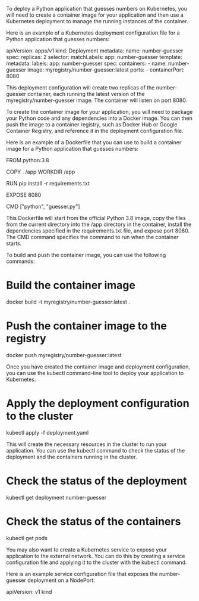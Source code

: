 To deploy a Python application that guesses numbers on Kubernetes, you will need to create a container image for your application and then use a Kubernetes deployment to manage the running instances of the container.

Here is an example of a Kubernetes deployment configuration file for a Python application that guesses numbers:

apiVersion: apps/v1
kind: Deployment
metadata:
  name: number-guesser
spec:
  replicas: 2
  selector:
    matchLabels:
      app: number-guesser
  template:
    metadata:
      labels:
        app: number-guesser
    spec:
      containers:
      - name: number-guesser
        image: myregistry/number-guesser:latest
        ports:
        - containerPort: 8080

This deployment configuration will create two replicas of the number-guesser container, each running the latest version of the myregistry/number-guesser image. The container will listen on port 8080.

To create the container image for your application, you will need to package your Python code and any dependencies into a Docker image. You can then push the image to a container registry, such as Docker Hub or Google Container Registry, and reference it in the deployment configuration file.

Here is an example of a Dockerfile that you can use to build a container image for a Python application that guesses numbers:

FROM python:3.8

COPY . /app
WORKDIR /app

RUN pip install -r requirements.txt

EXPOSE 8080

CMD ["python", "guesser.py"]

This Dockerfile will start from the official Python 3.8 image, copy the files from the current directory into the /app directory in the container, install the dependencies specified in the requirements.txt file, and expose port 8080. The CMD command specifies the command to run when the container starts.

To build and push the container image, you can use the following commands:

# Build the container image
docker build -t myregistry/number-guesser:latest .

# Push the container image to the registry
docker push myregistry/number-guesser:latest

Once you have created the container image and deployment configuration, you can use the kubectl command-line tool to deploy your application to Kubernetes.

# Apply the deployment configuration to the cluster
kubectl apply -f deployment.yaml

This will create the necessary resources in the cluster to run your application. You can use the kubectl command to check the status of the deployment and the containers running in the cluster.

# Check the status of the deployment
kubectl get deployment number-guesser

# Check the status of the containers
kubectl get pods

You may also want to create a Kubernetes service to expose your application to the external network. You can do this by creating a service configuration file and applying it to the cluster with the kubectl command.

Here is an example service configuration file that exposes the number-guesser deployment on a NodePort:

apiVersion: v1
kind

